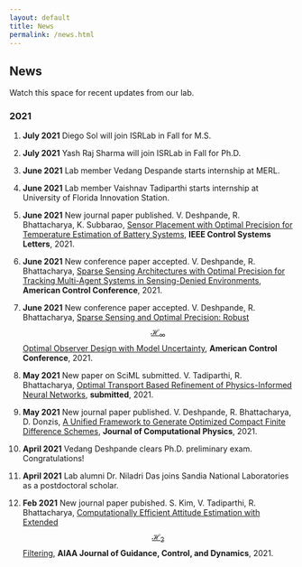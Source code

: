 ```yaml
---
layout: default
title: News
permalink: /news.html
---
```

## News 
Watch this space for recent updates from our lab.

### 2021

1. **July 2021** Diego Sol will join ISRLab in Fall for M.S.
   
2. **July 2021** Yash Raj Sharma will join ISRLab in Fall for Ph.D.
   
3. **June 2021** Lab member Vedang Despande starts internship at MERL.

4. **June 2021** Lab member Vaishnav Tadiparthi starts internship at University of Florida Innovation Station.

5. **June 2021** New journal paper published. V. Deshpande, R. Bhattacharya, K. Subbarao, [Sensor Placement with Optimal Precision for Temperature Estimation of Battery Systems](https://arxiv.org/pdf/2105.05976.pdf), **IEEE Control Systems Letters**, 2021.

6. **June 2021** New conference paper accepted. V. Deshpande, R. Bhattacharya, [Sparse Sensing Architectures with Optimal Precision for Tracking Multi-Agent Systems in Sensing-Denied Environments](https://arxiv.org/pdf/2103.00739.pdf), **American Control Conference**, 2021.

7. **June 2021** New conference paper accepted. V. Deshpande, R. Bhattacharya, [Sparse Sensing and Optimal Precision: Robust $$\mathcal{H}_\infty$$ Optimal Observer Design with Model Uncertainty](https://arxiv.org/pdf/2009.01930.pdf), **American Control Conference**, 2021.

8. **May 2021** New paper on SciML submitted. V. Tadiparthi, R. Bhattacharya, [Optimal Transport Based Refinement of Physics-Informed Neural Networks](https://arxiv.org/pdf/2105.12307.pdf), **submitted**, 2021.

9.  **May 2021** New journal paper published. V. Deshpande, R. Bhattacharya, D. Donzis, [A Unified Framework to Generate Optimized Compact Finite Difference Schemes](https://arxiv.org/pdf/1912.07382.pdf), **Journal of Computational Physics**, 2021.

10. **April 2021** Vedang Deshpande clears Ph.D. preliminary exam.  Congratulations!

11. **April 2021**  Lab alumni Dr. Niladri Das joins Sandia National Laboratories as a postdoctoral scholar.

12. **Feb 2021** New journal paper pubished. S. Kim, V. Tadiparthi, R. Bhattacharya, [Computationally Efficient Attitude Estimation with Extended $$\mathcal{H}_2$$ Filtering](https://arxiv.org/pdf/2006.14385.pdf), **AIAA Journal of Guidance, Control, and Dynamics**, 2021.
